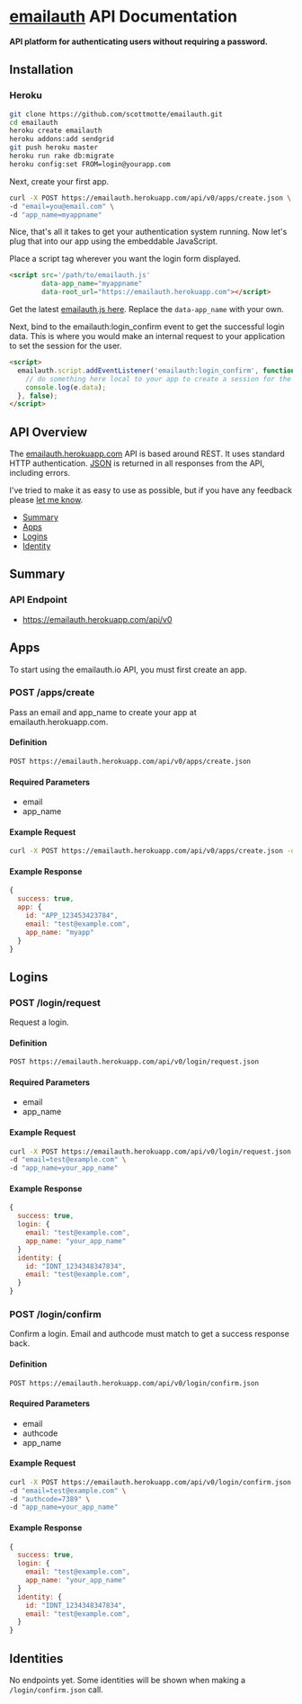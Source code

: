 # [emailauth](https://emailauth.herokuapp.com) API Documentation

**API platform for authenticating users without requiring a password.**

## Installation

### Heroku

```bash
git clone https://github.com/scottmotte/emailauth.git
cd emailauth
heroku create emailauth
heroku addons:add sendgrid
git push heroku master
heroku run rake db:migrate
heroku config:set FROM=login@yourapp.com
```

Next, create your first app.

```bash
curl -X POST https://emailauth.herokuapp.com/api/v0/apps/create.json \
-d "email=you@email.com" \
-d "app_name=myappname"
```

Nice, that's all it takes to get your authentication system running. Now let's plug that into our app using the embeddable JavaScript.

Place a script tag wherever you want the login form displayed.  

```html
<script src='/path/to/emailauth.js' 
        data-app_name="myappname" 
        data-root_url="https://emailauth.herokuapp.com"></script>
```

Get the latest [emailauth.js here](https://github.com/scottmotte/emailauth-js/blob/master/build/emailauth.js). Replace the `data-app_name` with your own.

Next, bind to the emailauth:login_confirm event to get the successful login data. This is where you would make an internal request to your application to set the session for the user.

```html
<script>
  emailauth.script.addEventListener('emailauth:login_confirm', function(e) {
    // do something here local to your app to create a session for the user
    console.log(e.data);
  }, false); 
</script>
```

## API Overview

The [emailauth.herokuapp.com](https://emailauth.herokuapp.com) API is based around REST. It uses standard HTTP authentication. [JSON](https://www.json.org/) is returned in all responses from the API, including errors.

I've tried to make it as easy to use as possible, but if you have any feedback please [let me know](mailto:scott@scottmotte.com).

* [Summary](#summary)
* [Apps](#apps)
* [Logins](#logins)
* [Identity](#identities) 

## Summary

### API Endpoint

* https://emailauth.herokuapp.com/api/v0

## Apps

To start using the emailauth.io API, you must first create an app.

### POST /apps/create

Pass an email and app_name to create your app at emailauth.herokuapp.com.

#### Definition

```bash
POST https://emailauth.herokuapp.com/api/v0/apps/create.json
```

#### Required Parameters

* email
* app_name

#### Example Request

```bash
curl -X POST https://emailauth.herokuapp.com/api/v0/apps/create.json -d "email=test@example.com" -d "app_name=myapp" -d "app_name=your_app_name"
```

#### Example Response
```javascript
{
  success: true,
  app: {
    id: "APP_123453423784",
    email: "test@example.com",
    app_name: "myapp"
  }
}
```

## Logins

### POST /login/request

Request a login.

#### Definition

```bash
POST https://emailauth.herokuapp.com/api/v0/login/request.json
```

#### Required Parameters

* email
* app_name

#### Example Request

```bash
curl -X POST https://emailauth.herokuapp.com/api/v0/login/request.json \ 
-d "email=test@example.com" \
-d "app_name=your_app_name"
```

#### Example Response
```javascript
{
  success: true,
  login: {
    email: "test@example.com",
    app_name: "your_app_name"
  }
  identity: {
    id: "IDNT_1234348347834",  
    email: "test@example.com",
  }
}
```

### POST /login/confirm

Confirm a login. Email and authcode must match to get a success response back. 

#### Definition

```bash
POST https://emailauth.herokuapp.com/api/v0/login/confirm.json
```

#### Required Parameters

* email
* authcode
* app_name

#### Example Request

```bash
curl -X POST https://emailauth.herokuapp.com/api/v0/login/confirm.json \
-d "email=test@example.com" \
-d "authcode=7389" \ 
-d "app_name=your_app_name"
```

#### Example Response
```javascript
{
  success: true,
  login: {
    email: "test@example.com",
    app_name: "your_app_name"
  }
  identity: {
    id: "IDNT_1234348347834",  
    email: "test@example.com",
  }
}
```

## Identities

No endpoints yet. Some identities will be shown when making a `/login/confirm.json` call.
